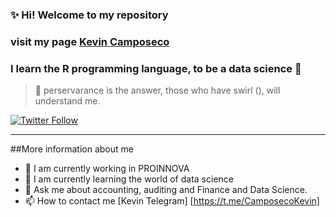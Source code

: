 ### ✨ Hi! Welcome to my repository
### visit my page [Kevin Camposeco][webside] 

### I learn the R programming language, to be a data science 🤔

> 🌱 perservarance is the answer, those who have swirl (), will understand me.

[![Twitter Follow](https://img.shields.io/twitter/follow/jc_montejo?label=Kevin%20Camposeco&logo=twitter&style=for-the-badge)](https://twitter.com/JC_Montejo)


---
##More information about me
- 🔭 I am currently working in PROINNOVA
- 🌱 I am currently learning the world of data science
- 💬 Ask me about accounting, auditing and Finance and Data Science.
- 📫 How to contact me [Kevin Telegram] [https://t.me/CamposecoKevin]



[webside]: https://kevincamposeco.com/

